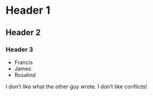 
# Header 1
## Header 2
### Header 3
- Francis
- James
- Rosalind


I don’t like what the other guy wrote. I don’t like conflicts! 
